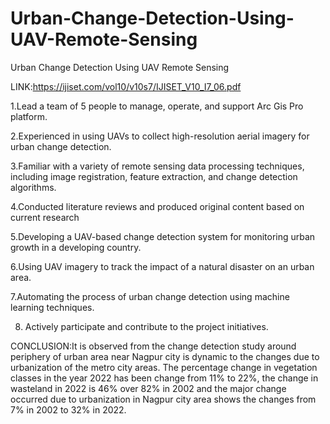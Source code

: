 # Urban-Change-Detection-Using-UAV-Remote-Sensing
Urban Change Detection Using UAV Remote Sensing

LINK:https://ijiset.com/vol10/v10s7/IJISET_V10_I7_06.pdf



1.Lead a team of 5 people to manage, operate, and support Arc Gis Pro platform. 

2.Experienced in using UAVs to collect high-resolution aerial imagery for urban change detection.

3.Familiar with a variety of remote sensing data processing techniques, including image registration, feature extraction, and change detection algorithms.

4.Conducted literature reviews and produced original content based on current research 

5.Developing a UAV-based change detection system for monitoring urban growth in a developing country.

6.Using UAV imagery to track the impact of a natural disaster on an urban area.

7.Automating the process of urban change detection using machine learning techniques.

8. Actively participate and contribute to the project initiatives.

CONCLUSION:It is observed from the change detection study around periphery of urban area near Nagpur city is dynamic to the changes due
to urbanization of the metro city areas. The percentage change in vegetation classes in the year 2022 has been change from
11% to 22%, the change in wasteland in 2022 is 46% over 82% in 2002 and the major change occurred due to urbanization in
Nagpur city area shows the changes from 7% in 2002 to 32% in 2022.
